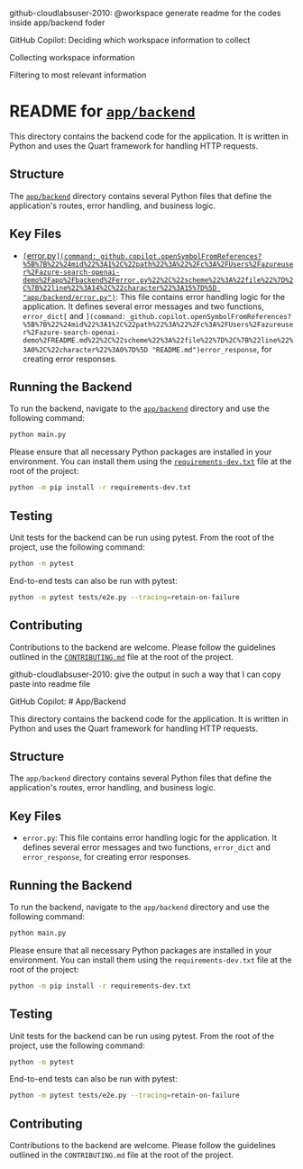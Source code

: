 github-cloudlabsuser-2010: @workspace generate readme for the codes inside app/backend foder

GitHub Copilot: Deciding which workspace information to collect

Collecting workspace information

Filtering to most relevant information

# README for [``app/backend``](command:_github.copilot.openRelativePath?%5B%7B%22scheme%22%3A%22file%22%2C%22authority%22%3A%22%22%2C%22path%22%3A%22%2Fc%3A%2FUsers%2Fazureuser%2Fazure-search-openai-demo%2Fapp%2Fbackend%22%2C%22query%22%3A%22%22%2C%22fragment%22%3A%22%22%7D%5D "c:\Users\azureuser\azure-search-openai-demo\app\backend")

This directory contains the backend code for the application. It is written in Python and uses the Quart framework for handling HTTP requests.

## Structure

The [``app/backend``](command:_github.copilot.openRelativePath?%5B%7B%22scheme%22%3A%22file%22%2C%22authority%22%3A%22%22%2C%22path%22%3A%22%2Fc%3A%2FUsers%2Fazureuser%2Fazure-search-openai-demo%2Fapp%2Fbackend%22%2C%22query%22%3A%22%22%2C%22fragment%22%3A%22%22%7D%5D "c:\Users\azureuser\azure-search-openai-demo\app\backend") directory contains several Python files that define the application's routes, error handling, and business logic.

## Key Files

- [`[`error.py`](command:_github.copilot.openSymbolFromReferences?%5B%7B%22%24mid%22%3A1%2C%22path%22%3A%22%2Fc%3A%2FUsers%2Fazureuser%2Fazure-search-openai-demo%2Fapp%2Fbackend%2Ferror.py%22%2C%22scheme%22%3A%22file%22%7D%2C%7B%22line%22%3A14%2C%22character%22%3A15%7D%5D "app/backend/error.py")`](command:_github.copilot.openRelativePath?%5B%7B%22scheme%22%3A%22file%22%2C%22authority%22%3A%22%22%2C%22path%22%3A%22%2Fc%3A%2FUsers%2Fazureuser%2Fazure-search-openai-demo%2Fapp%2Fbackend%2Ferror.py%22%2C%22query%22%3A%22%22%2C%22fragment%22%3A%22%22%7D%5D "c:\Users\azureuser\azure-search-openai-demo\app\backend\error.py"): This file contains error handling logic for the application. It defines several error messages and two functions, `error_dict[` and `](command:_github.copilot.openSymbolFromReferences?%5B%7B%22%24mid%22%3A1%2C%22path%22%3A%22%2Fc%3A%2FUsers%2Fazureuser%2Fazure-search-openai-demo%2FREADME.md%22%2C%22scheme%22%3A%22file%22%7D%2C%7B%22line%22%3A0%2C%22character%22%3A0%7D%5D "README.md")error_response`, for creating error responses.

## Running the Backend

To run the backend, navigate to the [``app/backend``](command:_github.copilot.openRelativePath?%5B%7B%22scheme%22%3A%22file%22%2C%22authority%22%3A%22%22%2C%22path%22%3A%22%2Fc%3A%2FUsers%2Fazureuser%2Fazure-search-openai-demo%2Fapp%2Fbackend%22%2C%22query%22%3A%22%22%2C%22fragment%22%3A%22%22%7D%5D "c:\Users\azureuser\azure-search-openai-demo\app\backend") directory and use the following command:

```sh
python main.py
```

Please ensure that all necessary Python packages are installed in your environment. You can install them using the [``requirements-dev.txt``](command:_github.copilot.openRelativePath?%5B%7B%22scheme%22%3A%22file%22%2C%22authority%22%3A%22%22%2C%22path%22%3A%22%2Fc%3A%2FUsers%2Fazureuser%2Fazure-search-openai-demo%2Frequirements-dev.txt%22%2C%22query%22%3A%22%22%2C%22fragment%22%3A%22%22%7D%5D "c:\Users\azureuser\azure-search-openai-demo\requirements-dev.txt") file at the root of the project:

```sh
python -m pip install -r requirements-dev.txt
```

## Testing

Unit tests for the backend can be run using pytest. From the root of the project, use the following command:

```sh
python -m pytest
```

End-to-end tests can also be run with pytest:

```sh
python -m pytest tests/e2e.py --tracing=retain-on-failure
```

## Contributing

Contributions to the backend are welcome. Please follow the guidelines outlined in the [`CONTRIBUTING.md`](command:_github.copilot.openSymbolInFile?%5B%22CONTRIBUTING.md%22%2C%22CONTRIBUTING.md%22%5D "CONTRIBUTING.md") file at the root of the project.

github-cloudlabsuser-2010: give the output in such a way that I can copy paste into readme file

GitHub Copilot: # App/Backend

This directory contains the backend code for the application. It is written in Python and uses the Quart framework for handling HTTP requests.

## Structure

The `app/backend` directory contains several Python files that define the application's routes, error handling, and business logic.

## Key Files

- `error.py`: This file contains error handling logic for the application. It defines several error messages and two functions, `error_dict` and `error_response`, for creating error responses.

## Running the Backend

To run the backend, navigate to the `app/backend` directory and use the following command:

```sh
python main.py
```

Please ensure that all necessary Python packages are installed in your environment. You can install them using the `requirements-dev.txt` file at the root of the project:

```sh
python -m pip install -r requirements-dev.txt
```

## Testing

Unit tests for the backend can be run using pytest. From the root of the project, use the following command:

```sh
python -m pytest
```

End-to-end tests can also be run with pytest:

```sh
python -m pytest tests/e2e.py --tracing=retain-on-failure
```

## Contributing

Contributions to the backend are welcome. Please follow the guidelines outlined in the `CONTRIBUTING.md` file at the root of the project.